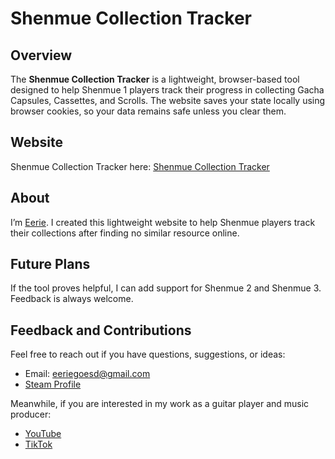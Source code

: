 # Shenmue Collection Tracker

## Overview
The **Shenmue Collection Tracker** is a lightweight, browser-based tool designed to help Shenmue 1 players track their progress in collecting Gacha Capsules, Cassettes, and Scrolls. The website saves your state locally using browser cookies, so your data remains safe unless you clear them.

## Website
Shenmue Collection Tracker here: [Shenmue Collection Tracker](https://eeriegoesd.github.io/shenmue-collection-tracker/)

## About
I’m [Eerie](https://linktr.ee/eeriegoesd). I created this lightweight website to help Shenmue players track their collections after finding no similar resource online.

## Future Plans
If the tool proves helpful, I can add support for Shenmue 2 and Shenmue 3. Feedback is always welcome.

## Feedback and Contributions
Feel free to reach out if you have questions, suggestions, or ideas:
- Email: [eeriegoesd@gmail.com](mailto:eeriegoesd@gmail.com)
- [Steam Profile](https://steamcommunity.com/profiles/76561198217097379/)

Meanwhile, if you are interested in my work as a guitar player and music producer:
- [YouTube](https://www.youtube.com/eeriegoesd)
- [TikTok](https://www.tiktok.com/@eeriegoesd)
